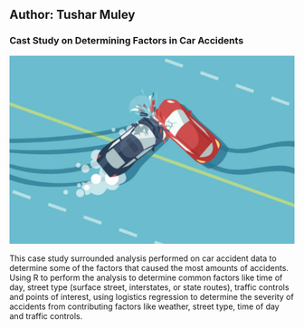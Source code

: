 ## Author: Tushar Muley

### **Cast Study on Determining Factors in Car Accidents**
<img src="caraccidents.png?raw=true"/>

This case study surrounded analysis performed on car accident data to determine some of the factors that caused the most amounts of accidents. Using R to perform the analysis to determine common factors like time of day, street type (surface street, interstates, or state routes), traffic controls and points of interest, using logistics regression to determine the severity of accidents from contributing factors like weather, street type, time of day and traffic controls. <br>
